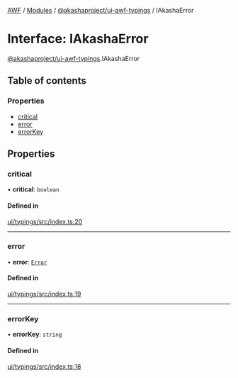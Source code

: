 [AWF](../README.md) / [Modules](../modules.md) / [@akashaproject/ui-awf-typings](../modules/akashaproject_ui_awf_typings.md) / IAkashaError

# Interface: IAkashaError

[@akashaproject/ui-awf-typings](../modules/akashaproject_ui_awf_typings.md).IAkashaError

## Table of contents

### Properties

- [critical](akashaproject_ui_awf_typings.IAkashaError.md#critical)
- [error](akashaproject_ui_awf_typings.IAkashaError.md#error)
- [errorKey](akashaproject_ui_awf_typings.IAkashaError.md#errorkey)

## Properties

### critical

• **critical**: `boolean`

#### Defined in

[ui/typings/src/index.ts:20](https://github.com/AKASHAorg/akasha-world-framework/blob/d81a7246/ui/typings/src/index.ts#L20)

___

### error

• **error**: [`Error`](../modules/akashaproject_ui_awf_typings._internal_.md#error)

#### Defined in

[ui/typings/src/index.ts:19](https://github.com/AKASHAorg/akasha-world-framework/blob/d81a7246/ui/typings/src/index.ts#L19)

___

### errorKey

• **errorKey**: `string`

#### Defined in

[ui/typings/src/index.ts:18](https://github.com/AKASHAorg/akasha-world-framework/blob/d81a7246/ui/typings/src/index.ts#L18)
